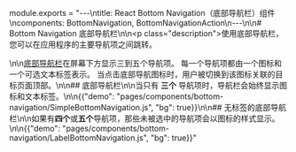module.exports = "---\ntitle: React Bottom Navigation（底部导航栏）组件\ncomponents: BottomNavigation, BottomNavigationAction\n---\n\n# Bottom Navigation 底部导航栏\n\n<p class=\"description\">使用底部导航栏，您可以在应用程序的主要导航项之间跳转。</p>\n\n[底部导航栏](https://material.io/design/components/bottom-navigation.html)在屏幕下方显示三到五个导航项。 每一个导航项都由一个图标和一个可选文本标签表示。 当点击底部导航图标时，用户被切换到该图标关联的目标页面顶部。\n\n## 底部导航栏\n\n当只有 **三个** 导航项时，导航栏会始终显示图标和文本标签。\n\n{{\"demo\": \"pages/components/bottom-navigation/SimpleBottomNavigation.js\", \"bg\": true}}\n\n## 无标签的底部导航栏\n\n如果有**四个**或**五个**导航项，那些未被选中的导航项会以图标的样式显示。\n\n{{\"demo\": \"pages/components/bottom-navigation/LabelBottomNavigation.js\", \"bg\": true}}"